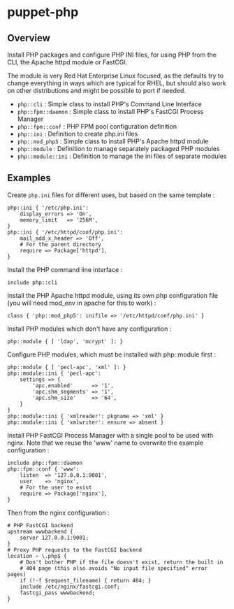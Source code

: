 # puppet-php

## Overview

Install PHP packages and configure PHP INI files, for using PHP from the CLI,
the Apache httpd module or FastCGI.

The module is very Red Hat Enterprise Linux focused, as the defaults try to
change everything in ways which are typical for RHEL, but should also work on
other distributions and might be possible to port if needed.

* `php::cli` : Simple class to install PHP's Command Line Interface
* `php::fpm::daemon` : Simple class to install PHP's FastCGI Process Manager
* `php::fpm::conf` : PHP FPM pool configuration definition
* `php::ini` : Definition to create php.ini files
* `php::mod_php5` : Simple class to install PHP's Apache httpd module
* `php::module` : Definition to manage separately packaged PHP modules
* `php::module::ini` : Definition to manage the ini files of separate modules

## Examples

Create `php.ini` files for different uses, but based on the same template :

    php::ini { '/etc/php.ini':
        display_errors => 'On',
        memory_limit   => '256M',
    }
    php::ini { '/etc/httpd/conf/php.ini':
        mail_add_x_header => 'Off',
        # For the parent directory
        require => Package['httpd'],
    }

Install the PHP command line interface :

    include php::cli

Install the PHP Apache httpd module, using its own php configuration file
(you will need mod_env in apache for this to work) :

    class { 'php::mod_php5': inifile => '/etc/httpd/conf/php.ini' }

Install PHP modules which don't have any configuration :

    php::module { [ 'ldap', 'mcrypt' ]: }

Configure PHP modules, which must be installed with php::module first :

    php::module { [ 'pecl-apc', 'xml' ]: }
    php::module::ini { 'pecl-apc':
        settings => {
            'apc.enabled'      => '1',
            'apc.shm_segments' => '1',
            'apc.shm_size'     => '64',
        }
    }
    php::module::ini { 'xmlreader': pkgname => 'xml' }
    php::module::ini { 'xmlwriter': ensure => absent }

Install PHP FastCGI Process Manager with a single pool to be used with nginx.
Note that we reuse the 'www' name to overwrite the example configuration :

    include php::fpm::daemon
    php::fpm::conf { 'www':
        listen  => '127.0.0.1:9001',
        user    => 'nginx',
        # For the user to exist
        require => Package['nginx'],
    }

Then from the nginx configuration :

    # PHP FastCGI backend
    upstream wwwbackend {
        server 127.0.0.1:9001;
    }
    # Proxy PHP requests to the FastCGI backend
    location ~ \.php$ {
        # Don't bother PHP if the file doesn't exist, return the built in
        # 404 page (this also avoids "No input file specified" error pages)
        if (!-f $request_filename) { return 404; }
        include /etc/nginx/fastcgi.conf;
        fastcgi_pass wwwbackend;
    }

